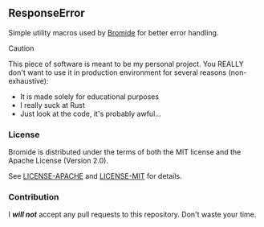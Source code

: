 ## ResponseError
Simple utility macros used by [Bromide](https://github.com/Deathlesz/Bromide) for better error handling.

> [!CAUTION]
> This piece of software is meant to be my personal project.
> You REALLY don't want to use it in production environment for several reasons (non-exhaustive):
> * It is made solely for educational purposes
> * I really suck at Rust
> * Just look at the code, it's probably awful...

### License

Bromide is distributed under the terms of both the MIT license and the Apache License (Version 2.0).

See [LICENSE-APACHE](LICENSE-APACHE) and [LICENSE-MIT](LICENSE-MIT) for details.

### Contribution
I _**will not**_ accept any pull requests to this repository. Don't waste your time.